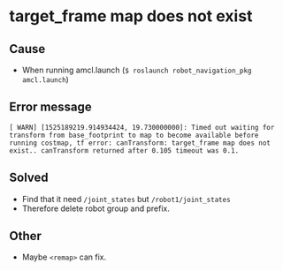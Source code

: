 # target\_frame map does not exist

## Cause

+ When running amcl.launch (`$ roslaunch robot_navigation_pkg amcl.launch`)

## Error message

```
[ WARN] [1525189219.914934424, 19.730000000]: Timed out waiting for transform from base_footprint to map to become available before running costmap, tf error: canTransform: target_frame map does not exist.. canTransform returned after 0.105 timeout was 0.1.
```

## Solved

+ Find that it need `/joint_states` but `/robot1/joint_states`
+ Therefore delete robot group and prefix.

## Other

+ Maybe `<remap>` can fix.
